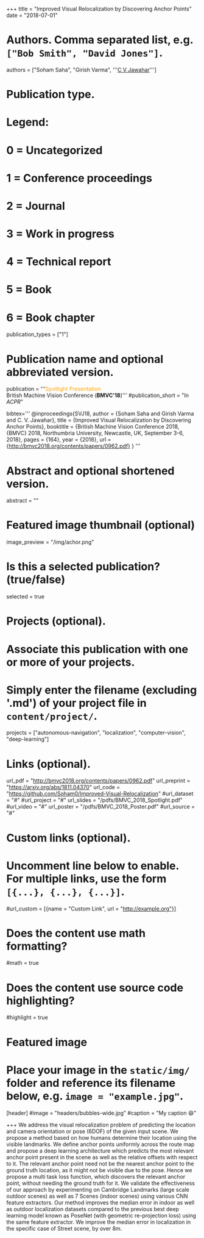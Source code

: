 +++
title = "Improved Visual Relocalization by Discovering Anchor Points"
date = "2018-07-01"

# Authors. Comma separated list, e.g. `["Bob Smith", "David Jones"]`.
authors = ["Soham Saha", "Girish Varma", '''<a href="https://faculty.iiit.ac.in/~jawahar/">C V Jawahar</a>''']

# Publication type.
# Legend:
# 0 = Uncategorized
# 1 = Conference proceedings
# 2 = Journal
# 3 = Work in progress
# 4 = Technical report
# 5 = Book
# 6 = Book chapter
publication_types = ["1"]

# Publication name and optional abbreviated version.
publication = '''<span style='color: orange'>Spotlight Presentation</span><br/>British Machine Vision Conference (<strong>BMVC'18</strong>)'''
#publication_short = "In *ACPR*"

bibtex='''
@inproceedings{SVJ18,
  author    = {Soham Saha and
               Girish Varma and
               C. V. Jawahar},
  title     = {Improved Visual Relocalization by Discovering Anchor Points},
  booktitle = {British Machine Vision Conference 2018, {BMVC} 2018, Northumbria University,
               Newcastle, UK, September 3-6, 2018},
  pages     = {164},
  year      = {2018},
  url       = {http://bmvc2018.org/contents/papers/0962.pdf}
}
'''
# Abstract and optional shortened version.
abstract = ""

# Featured image thumbnail (optional)
image_preview = "/img/achor.png"

# Is this a selected publication? (true/false)
selected = true

# Projects (optional).
#   Associate this publication with one or more of your projects.
#   Simply enter the filename (excluding '.md') of your project file in `content/project/`.
projects = ["autonomous-navigation", "localization", "computer-vision", "deep-learning"]

# Links (optional).
url_pdf = "http://bmvc2018.org/contents/papers/0962.pdf" 
url_preprint = "https://arxiv.org/abs/1811.04370"
url_code = "https://github.com/Soham0/Improved-Visual-Relocalization"
#url_dataset = "#"
#url_project = "#"
url_slides = "/pdfs/BMVC_2018_Spotlight.pdf"
#url_video = "#"
url_poster = "/pdfs/BMVC_2018_Poster.pdf"
#url_source = "#"

# Custom links (optional).
#   Uncomment line below to enable. For multiple links, use the form `[{...}, {...}, {...}]`.
#url_custom = [{name = "Custom Link", url = "http://example.org"}]

# Does the content use math formatting?
#math = true

# Does the content use source code highlighting?
#highlight = true

# Featured image
# Place your image in the `static/img/` folder and reference its filename below, e.g. `image = "example.jpg"`.
[header]
#image = "headers/bubbles-wide.jpg"
#caption = "My caption :smile:"

+++
We address the visual relocalization problem of predicting the location and camera
orientation or pose (6DOF) of the given input scene. We propose a method based on how
humans determine their location using the visible landmarks. We define anchor points
uniformly across the route map and propose a deep learning architecture which predicts
the most relevant anchor point present in the scene as well as the relative offsets with
respect to it. The relevant anchor point need not be the nearest anchor point to the ground
truth location, as it might not be visible due to the pose. Hence we propose a multi task
loss function, which discovers the relevant anchor point, without needing the ground truth
for it. We validate the effectiveness of our approach by experimenting on Cambridge
Landmarks (large scale outdoor scenes) as well as 7 Scenes (indoor scenes) using various
CNN feature extractors. Our method improves the median error in indoor as well as
outdoor localization datasets compared to the previous best deep learning model known
as PoseNet (with geometric re-projection loss) using the same feature extractor. We
improve the median error in localization in the specific case of Street scene, by over 8m.